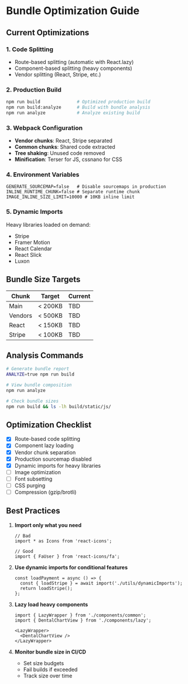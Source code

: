 # Bundle Optimization Guide

## Current Optimizations

### 1. Code Splitting
- Route-based splitting (automatic with React.lazy)
- Component-based splitting (heavy components)
- Vendor splitting (React, Stripe, etc.)

### 2. Production Build
```bash
npm run build              # Optimized production build
npm run build:analyze      # Build with bundle analysis
npm run analyze            # Analyze existing build
```

### 3. Webpack Configuration
- **Vendor chunks**: React, Stripe separated
- **Common chunks**: Shared code extracted
- **Tree shaking**: Unused code removed
- **Minification**: Terser for JS, cssnano for CSS

### 4. Environment Variables
```
GENERATE_SOURCEMAP=false   # Disable sourcemaps in production
INLINE_RUNTIME_CHUNK=false # Separate runtime chunk
IMAGE_INLINE_SIZE_LIMIT=10000 # 10KB inline limit
```

### 5. Dynamic Imports
Heavy libraries loaded on demand:
- Stripe
- Framer Motion
- React Calendar
- React Slick
- Luxon

## Bundle Size Targets

| Chunk | Target | Current |
|-------|--------|---------|
| Main | < 200KB | TBD |
| Vendors | < 500KB | TBD |
| React | < 150KB | TBD |
| Stripe | < 100KB | TBD |

## Analysis Commands

```bash
# Generate bundle report
ANALYZE=true npm run build

# View bundle composition
npm run analyze

# Check bundle sizes
npm run build && ls -lh build/static/js/
```

## Optimization Checklist

- [x] Route-based code splitting
- [x] Component lazy loading
- [x] Vendor chunk separation
- [x] Production sourcemap disabled
- [x] Dynamic imports for heavy libraries
- [ ] Image optimization
- [ ] Font subsetting
- [ ] CSS purging
- [ ] Compression (gzip/brotli)

## Best Practices

1. **Import only what you need**
   ```tsx
   // Bad
   import * as Icons from 'react-icons';
   
   // Good
   import { FaUser } from 'react-icons/fa';
   ```

2. **Use dynamic imports for conditional features**
   ```tsx
   const loadPayment = async () => {
     const { loadStripe } = await import('./utils/dynamicImports');
     return loadStripe();
   };
   ```

3. **Lazy load heavy components**
   ```tsx
   import { LazyWrapper } from './components/common';
   import { DentalChartView } from './components/lazy';
   
   <LazyWrapper>
     <DentalChartView />
   </LazyWrapper>
   ```

4. **Monitor bundle size in CI/CD**
   - Set size budgets
   - Fail builds if exceeded
   - Track size over time
